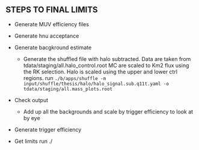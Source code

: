 STEPS TO FINAL LIMITS
---------------------

- Generate MUV efficiency files

- Generate hnu acceptance

- Generate bacgkround estimate
    - Generate the shuffled file with halo subtracted. 
      Data are taken from tdata/staging/all.halo_control.root
      MC are scaled to Km2 flux using the RK selection.
      Halo is scaled using the upper and lower ctrl regions.
      run `./b/apps/shuffle -m input/shuffle/thesis/halo/halo_signal.sub.q11t.yaml -o tdata/staging/all.mass_plots.root`

- Check output
    - Add up all the backgrounds and scale by trigger efficiency to look at by eye


- Generate trigger efficiency


- Get limits
    run ./
